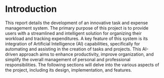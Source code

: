 # Introduction

This report details the development of an innovative task and expense management system. The primary purpose of this project is to provide users with a streamlined and intelligent solution for organizing their workload and tracking expenditures. A key feature of this system is its integration of Artificial Intelligence (AI) capabilities, specifically for automating and assisting in the creation of tasks and projects. This AI-driven approach aims to enhance productivity, improve organization, and simplify the overall management of personal and professional responsibilities. The following sections will delve into the various aspects of the project, including its design, implementation, and features.
